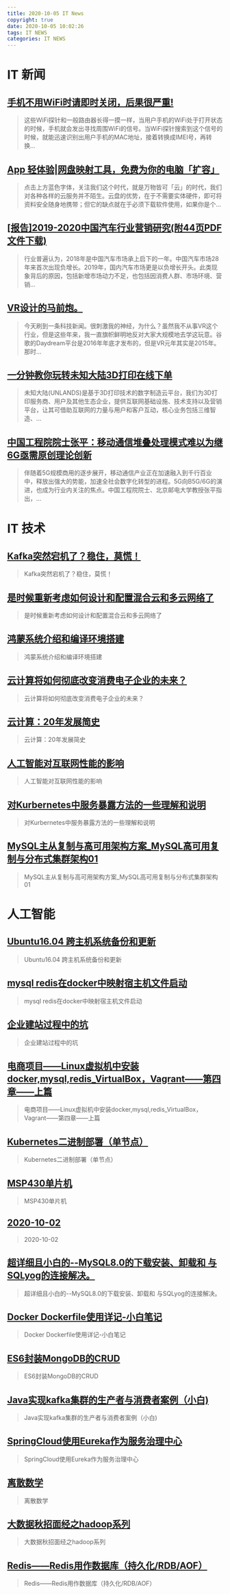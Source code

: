 ```yaml
---
title: 2020-10-05 IT News
copyright: true
date: 2020-10-05 10:02:26
tags: IT NEWS
categories: IT NEWS
---
```

# IT 新闻 
 ## [手机不用WiFi时请即时关闭，后果很严重!](http://mp.weixin.qq.com/s?src=11&timestamp=1601863205&ver=2625&signature=nOfgjf8tOUhH7QY-zRzRHwH1hi1b5gQum6pwQUSKOLaZgRy*weOyCrzrT2qhpeXGB6ZL53rNDyOJETw5p86Oyg7W-WgeMaaFm2fQ5L9vP0xS-FgfYq5oShjwcosBNRqR&new=1)
 > 这些WiFi探针和一般路由器长得一摸一样，当用户手机的WiFi处于打开状态的时候，手机就会发出寻找周围WiFi的信号。当WiFi探针搜索到这个信号的时候，就能迅速识别出用户手机的MAC地址，接着转换成IMEI号，再转换...
 ## [App 轻体验|网盘映射工具，免费为你的电脑「扩容」](http://mp.weixin.qq.com/s?src=11&timestamp=1601863205&ver=2625&signature=U6BGrSJWjKtVf1jJOyxJ5CMosfL8YvO9KKtac8wLhWbUKYDh*qEbjXtTl4ZlXfXCeX38tYfyOdk-YnfuCdV5b7W7*U9c3M25Z9ReUww1cg2NqWUvbl9jqHInLms9KMHS&new=1)
 > 点击上方蓝色字体，关注我们这个时代，就是万物皆可「云」的时代，我们对各种各样的云服务并不陌生。云盘的优势，在于不需要实体硬件，即可将资料安全随身地携带；但它的缺点就在于必须下载软件使用，如果你是个...
 ## [\[报告\]2019-2020中国汽车行业营销研究(附44页PDF文件下载)](http://mp.weixin.qq.com/s?src=11&timestamp=1601863205&ver=2625&signature=06oZzjpWL0QAHJhgwUWhM1q2bCdvGhZoz9Vd6Bj*oNwXeoIloNQIBTtJZPfK4geAwTjQl-Rhkz6rccbIq2x*VJtWi3il914zE*C03jlqlj*9YQi38xX1F2aZdfkkNKYI&new=1)
 > 行业普遍认为，2018年是中国汽车市场承上启下的一年。中国汽车市场28年来首次出现负增长。2019年，国内汽车市场更是以负增长开头。此类现象背后的原因，包括新增市场动力不足，也包括因消费人群、市场环境、营销...
 ## [VR设计的马前炮。](http://mp.weixin.qq.com/s?src=11&timestamp=1601863205&ver=2625&signature=vBXMwAHIHhssX6y7TkWcubRcHBoPstimhjyYfagpAEMfNr*dc-9nGw0RsivqsGoTnFrpF2cN*RvyzNpe8GGqYjCnethfGxc9i2p36vazGf72XMnrwdl6gcqBtb*bdiN-&new=1)
 > 今天刷到一条科技新闻。很刺激我的神经，为什么？虽然我不从事VR这个行业，但是这些年来，我一直旗帜鲜明地反对大家大规模地去学这玩意。谷歌的Daydream平台是2016年年底才发布的，但是VR元年其实是2015年。那时...
 ## [一分钟教你玩转未知大陆3D打印在线下单](http://mp.weixin.qq.com/s?src=11&timestamp=1601863205&ver=2625&signature=pGn0-cXx*aCLBkMAoGwYbQ*E*SMhbwNi9E3C*5k46h7hatXjNdZAjqSSIB8le-SB7G9vhkR5IgQ1JCiyjTYWuCsJFll9L3BmqqkGhGTmg3I2rd*vZU98mp5SKwtuLnlD&new=1)
 > 未知大陆(UNLANDS)是基于3D打印技术的数字制造云平台，我们为3D打印服务商、用户及其他生态企业，提供互联网基础设施、技术支持以及营销平台，让其可借助互联网的力量与用户和客户互动，核心业务包括三维智造、...
 ## [中国工程院院士张平：移动通信堆叠处理模式难以为继 6G亟需原创理论创新](http://mp.weixin.qq.com/s?src=11&timestamp=1601863205&ver=2625&signature=mYQgByZDLeFyK7GVc83asBqJdkzYYB83Nv4M26ZVupWPsbtObV*rFmot*8LE5UQzIAqo6QhB5AA-PbiWojWOOgJQXN1qOpLLp36FDJAYwVWPWvyfjYNhHbbambFSilrE&new=1)
 > 伴随着5G规模商用的逐步展开，移动通信产业正在加速融入到千行百业中，释放出强大的势能，加速全社会数字化转型的进程。5G向B5G/6G的演进，也成为行业内关注的焦点。中国工程院院士、北京邮电大学教授张平指出，...
# IT 技术 
 ## [Kafka突然宕机了？稳住，莫慌！](http://developer.51cto.com/art/202009/627671.htm)
 > Kafka突然宕机了？稳住，莫慌！
 ## [是时候重新考虑如何设计和配置混合云和多云网络了](http://cloud.51cto.com/art/202009/627611.htm)
 > 是时候重新考虑如何设计和配置混合云和多云网络了
 ## [鸿蒙系统介绍和编译环境搭建](http://os.51cto.com/art/202009/627665.htm)
 > 鸿蒙系统介绍和编译环境搭建
 ## [云计算将如何彻底改变消费电子企业的未来？](http://cloud.51cto.com/art/202009/627612.htm)
 > 云计算将如何彻底改变消费电子企业的未来？
 ## [云计算：20年发展简史](http://cloud.51cto.com/art/202009/627606.htm)
 > 云计算：20年发展简史
 ## [人工智能对互联网性能的影响](http://ai.51cto.com/art/202009/627592.htm)
 > 人工智能对互联网性能的影响
 ## [对Kurbernetes中服务暴露方法的一些理解和说明](http://developer.51cto.com/art/202009/627599.htm)
 > 对Kurbernetes中服务暴露方法的一些理解和说明
 ## [MySQL主从复制与高可用架构方案_MySQL高可用复制与分布式集群架构01](http://fellow.51cto.com/art/202008/623594.htm?qd=51ctojrzd)
 > MySQL主从复制与高可用架构方案_MySQL高可用复制与分布式集群架构01
# 人工智能 
 ## [Ubuntu16.04 跨主机系统备份和更新](https://blog.csdn.net/weijy1997/article/details/108911481)
 > Ubuntu16.04 跨主机系统备份和更新
 ## [mysql redis在docker中映射宿主机文件启动](https://blog.csdn.net/qq_43012792/article/details/108905616)
 > mysql redis在docker中映射宿主机文件启动
 ## [企业建站过程中的坑](https://blog.csdn.net/SunShinee_6/article/details/108904849)
 > 企业建站过程中的坑
 ## [电商项目——Linux虚拟机中安装docker,mysql,redis_VirtualBox，Vagrant——第四章——上篇](https://blog.csdn.net/qq_44891295/article/details/108909714)
 > 电商项目——Linux虚拟机中安装docker,mysql,redis_VirtualBox，Vagrant——第四章——上篇
 ## [Kubernetes二进制部署（单节点）](https://blog.csdn.net/chengu04/article/details/108899870)
 > Kubernetes二进制部署（单节点）
 ## [MSP430单片机](https://blog.csdn.net/qq_43511405/article/details/108898495)
 > MSP430单片机
 ## [2020-10-02](https://blog.csdn.net/u011485472/article/details/108905237)
 > 2020-10-02
 ## [超详细且小白的--MySQL8.0的下载安装、卸载和 与SQLyog的连接解决。](https://blog.csdn.net/qq_45884783/article/details/108896508)
 > 超详细且小白的--MySQL8.0的下载安装、卸载和 与SQLyog的连接解决。
 ## [Docker Dockerfile使用详记-小白笔记](https://blog.csdn.net/h4241778/article/details/108904939)
 > Docker Dockerfile使用详记-小白笔记
 ## [ES6封装MongoDB的CRUD](https://blog.csdn.net/jiwei_1234____5/article/details/108911632)
 > ES6封装MongoDB的CRUD
 ## [Java实现kafka集群的生产者与消费者案例（小白)](https://blog.csdn.net/guihua55/article/details/108904972)
 > Java实现kafka集群的生产者与消费者案例（小白)
 ## [SpringCloud使用Eureka作为服务治理中心](https://blog.csdn.net/weixin_40990818/article/details/108904565)
 > SpringCloud使用Eureka作为服务治理中心
 ## [离散数学](https://blog.csdn.net/qq_39286483/article/details/108901836)
 > 离散数学
 ## [大数据秋招面经之hadoop系列](https://blog.csdn.net/wq17629260466/article/details/108900772)
 > 大数据秋招面经之hadoop系列
 ## [Redis——Redis用作数据库（持久化/RDB/AOF）](https://blog.csdn.net/qq_42583242/article/details/108911646)
 > Redis——Redis用作数据库（持久化/RDB/AOF）

    